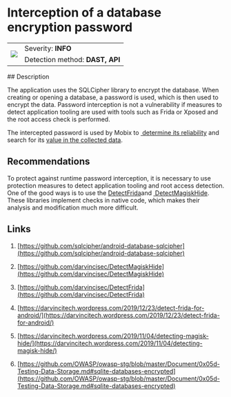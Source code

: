 # Interception of a database encryption password

<table class='noborder'>
    <colgroup>
      <col/>
      <col/>
    </colgroup>
    <tbody>
      <tr>
        <td rowspan="2"><img src="../../../img/defekt_info.png"/></td>
        <td>Severity:<strong> INFO</strong></td>
      </tr>
      <tr>
        <td>Detection method:<strong> DAST, API</strong></td>
      </tr>
    </tbody>
</table>
## Description

The application uses the SQLCipher library to encrypt the database. When creating or opening a database, a password is used, which is then used to encrypt the data. Password interception is not a vulnerability if measures to detect application tooling are used with tools such as Frida or Xposed and the root access check is performed.

The intercepted password is used by Mobix to [ determine its reliability](./weak_database_encryption_password.md) and search for its [value in the collected data](./storage_or_use_of_previously_found_sensitive_information.md).

## Recommendations

To protect against runtime password interception, it is necessary to use protection measures to detect application tooling and root access detection. One of the good ways is to use the [DetectFrida](https://github.com/darvincisec/DetectFrida)and [ DetectMagiskHide](https://github.com/darvincisec/DetectMagiskHide). These libraries implement checks in native code, which makes their analysis and modification much more difficult.

## Links

1. [https://github.com/sqlcipher/android-database-sqlcipher](https://github.com/sqlcipher/android-database-sqlcipher)

2. [https://github.com/darvincisec/DetectMagiskHide](https://github.com/darvincisec/DetectMagiskHide)

3. [https://github.com/darvincisec/DetectFrida](https://github.com/darvincisec/DetectFrida)

4. [https://darvincitech.wordpress.com/2019/12/23/detect-frida-for-android/](https://darvincitech.wordpress.com/2019/12/23/detect-frida-for-android/)

5. [https://darvincitech.wordpress.com/2019/11/04/detecting-magisk-hide/](https://darvincitech.wordpress.com/2019/11/04/detecting-magisk-hide/)

6. [https://github.com/OWASP/owasp-stg/blob/master/Document/0x05d-Testing-Data-Storage.md#sqlite-databases-encrypted](https://github.com/OWASP/owasp-stg/blob/master/Document/0x05d-Testing-Data-Storage.md#sqlite-databases-encrypted)